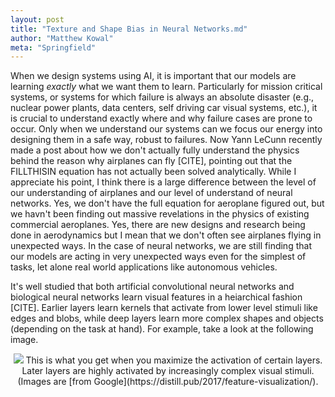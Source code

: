 ```yaml
---
layout: post
title: "Texture and Shape Bias in Neural Networks.md"
author: "Matthew Kowal"
meta: "Springfield"
--- 
```


When we design systems using AI, it is important that our models are learning *exactly* what we want them to learn. Particularly for mission critical systems, or systems for which failure is always an absolute disaster (e.g., nuclear power plants, data centers, self driving car visual systems, etc.), it is crucial to understand exactly where and why failure cases are prone to occur. Only when we understand our systems can we focus our energy into designing them in a safe way, robust to failures. Now Yann LeCunn recently made a post about how we don't actually fully understand the physics behind the reason why airplanes can fly [CITE], pointing out that the FILLTHISIN equation has not actually been solved analytically. While I appreciate his point, I think there is a large difference between the level of our understanding of airplanes and our level of understand of neural networks. Yes, we don't have the full equation for aeroplane figured out, but we havn't been finding out massive revelations in the physics of existing commercial aeroplanes. Yes, there are new designs and research being done in aerodynamics but I mean that we don't often see airplanes flying in unexpected ways. In the case of neural networks, we are still finding that our models are acting in very unexpected ways even for the simplest of tasks, let alone real world applications like autonomous vehicles. 

It's well studied that both artificial convolutional neural networks and biological neural networks learn visual features in a heiarchical fashion [CITE]. Earlier layers learn kernels that activate from lower level stimuli like edges and blobs, while deep layers learn more complex shapes and objects (depending on the task at hand). For example, take a look at the following image.

<p align="center">
  <img src="/images/feature_hierarchy.png"> This is what you get when you maximize the activation of certain layers. Later layers are highly activated by increasingly complex visual stimuli. (Images are [from Google](https://distill.pub/2017/feature-visualization/).
</p>


